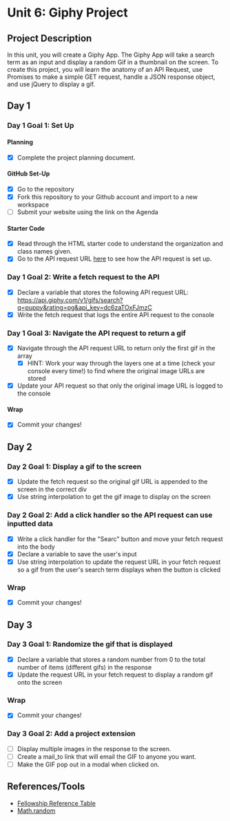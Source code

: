 # Unit 6: Giphy Project

## Project Description

In this unit, you will create a Giphy App. The Giphy App will take a search term as an input and display a random Gif in a thumbnail on the screen. To create this project, you will learn the anatomy of an API Request, use Promises to make a simple GET request, handle a JSON response object, and use jQuery to display a gif.

## Day 1

### Day 1 Goal 1: Set Up

#### Planning

- [x] Complete the project planning document.

#### GitHub Set-Up

- [x] Go to the repository
- [x] Fork this repository to your Github account and import to a new workspace
- [ ] Submit your website using the link on the Agenda

#### Starter Code

- [x] Read through the HTML starter code to understand the organization and class names given.
- [x] Go to the API request URL [here](https://api.giphy.com/v1/gifs/search?q=puppy&rating=pg&api_key=dc6zaTOxFJmzC) to see how the API request is set up.

### Day 1 Goal 2: Write a fetch request to the API

- [x] Declare a variable that stores the following API request URL: https://api.giphy.com/v1/gifs/search?q=puppy&rating=pg&api_key=dc6zaTOxFJmzC
- [x] Write the fetch request that logs the entire API request to the console

### Day 1 Goal 3: Navigate the API request to return a gif

- [x] Navigate through the API request URL to return only the first gif in the array
  - [x] HINT: Work your way through the layers one at a time (check your console every time!) to find where the original image URLs are stored
- [x] Update your API request so that only the original image URL is logged to the console

#### Wrap

- [x] Commit your changes!

## Day 2

### Day 2 Goal 1: Display a gif to the screen

- [x] Update the fetch request so the original gif URL is appended to the screen in the correct div
- [x] Use string interpolation to get the gif image to display on the screen

### Day 2 Goal 2: Add a click handler so the API request can use inputted data

- [x] Write a click handler for the "Searc" button and move your fetch request into the body
- [x] Declare a variable to save the user's input
- [x] Use string interpolation to update the request URL in your fetch request so a gif from the user's search term displays when the button is clicked

### Wrap

- [x] Commit your changes!

## Day 3

### Day 3 Goal 1: Randomize the gif that is displayed

- [x] Declare a variable that stores a random number from 0 to the total number of items (different gifs) in the response
- [x] Update the request URL in your fetch request to display a random gif onto the screen

### Wrap

- [x] Commit your changes!

### Day 3 Goal 2: Add a project extension

- [ ] Display multiple images in the response to the screen.
- [ ] Create a mail_to link that will email the GIF to anyone you want.
- [ ] Make the GIF pop out in a modal when clicked on.

## References/Tools

- [Fellowship Reference Table](https://docs.google.com/document/d/1qrY2OC-6S04oOXZlYmXja7lmKBmdApR-HXJkhfd67e8/edit)
- [Math.random](https://developer.mozilla.org/en-US/docs/Web/JavaScript/Reference/Global_Objects/Math/random)
